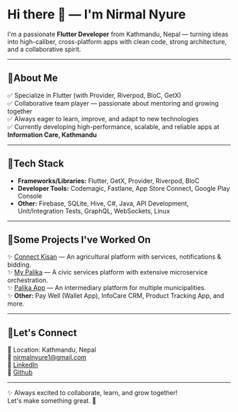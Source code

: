 # Hi there 👋 — I'm Nirmal Nyure

I'm a passionate **Flutter Developer** from Kathmandu, Nepal — turning ideas into high-caliber, cross-platform apps with clean code, strong architecture, and a collaborative spirit.

---

## 🔹About Me

✅ Specialize in Flutter (with Provider, Riverpod, BloC, GetX)  
✅ Collaborative team player — passionate about mentoring and growing together  
✅ Always eager to learn, improve, and adapt to new technologies  
✅ Currently developing high-performance, scalable, and reliable apps at **Information Care, Kathmandu**  

---

## 🔹Tech Stack

- **Frameworks/Libraries:** Flutter, GetX, Provider, Riverpod, BloC
- **Developer Tools:** Codemagic, Fastlane, App Store Connect, Google Play Console
- **Other:** Firebase, SQLite, Hive, C#, Java, API Development, Unit/Integration Tests, GraphQL, WebSockets, Linux

---

## 🔹Some Projects I've Worked On

✨ [Connect Kisan](https://play.google.com/store/apps/details?id=your.package.name) — An agricultural platform with services, notifications & bidding.  
✨ [My Palika](https://play.google.com/store/apps/details?id=your.package.name) — A civic services platform with extensive microservice orchestration.  
✨ [Palika App](https://play.google.com/store/apps/details?id=your.package.name) — An intermediary platform for multiple municipalities.  
✨ **Other:** Pay Well (Wallet App), InfoCare CRM, Product Tracking App, and more.

---

## 🔹Let's Connect

📍 Location: Kathmandu, Nepal  
📧 [nirmalnyure1@gmail.com](mailto:nirmalnyure1@gmail.com)  
🔹 [LinkedIn](https://www.linkedin.com/)   
🔹 [Github](https://github.com/nirmalnyure1/)    

---

✨ Always excited to collaborate, learn, and grow together!  
Let's make something great. 🚀  

